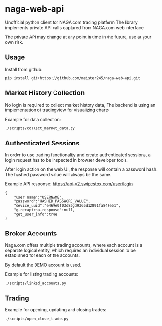 # naga-web-api

Unofficial python client for NAGA.com trading platform
The library implements private API calls captured from NAGA.com web interface

The private API may change at any point in time in the future, use at your own risk.

## Usage

Install from github:

`pip install git+https://github.com/meister245/naga-web-api.git`

## Market History Collection

No login is required to collect market history data,
The backend is using an implementation of tradingview for visualizing charts

Example for data collection:

`./scripts/collect_market_data.py`

## Authenticated Sessions

In order to use trading functionality and create authenticated sessions,
a login request has to be inspected in browser developer tools.

After login action on the web UI, the response will contain a password hash.
The hashed password value will always be the same.

Example API response:
https://api-v2.swipestox.com/user/login

```
{
    "user_name":"USERNAME",
    "password":"HASHED_PASSWORD_VALUE",
    "device_uuid":"e469e0f03d85gd9365d12891fa842e51",
    "g-recaptcha-response":null,
    "get_user_info":true
}
```

## Broker Accounts

Naga.com offers multiple trading accounts, where each account is a separate logical entity,
which requires an individual session to be established for each of the accounts.

By default the DEMO account is used.

Example for listing trading accounts:

`./scripts/linked_accounts.py`

## Trading

Example for opening, updating and closing trades:

`./scripts/open_close_trade.py`
